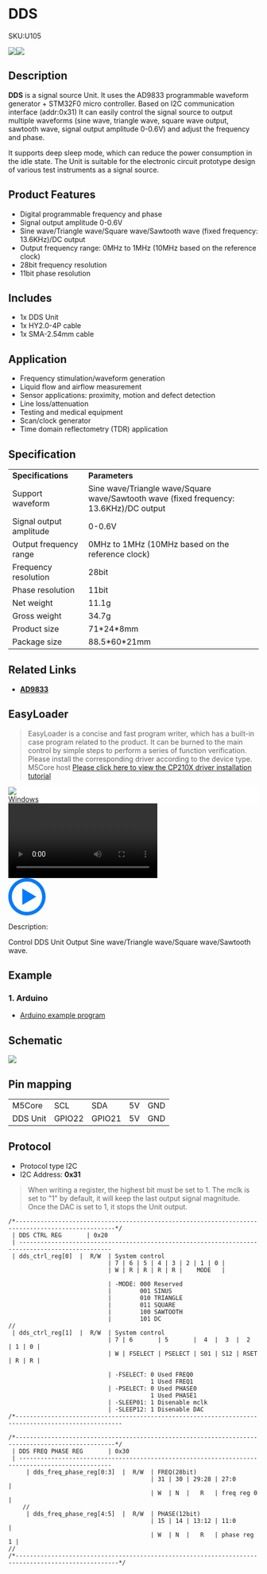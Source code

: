 # DDS

<el-tag effect="plain">SKU:U105</el-tag>

<div class="product_pic"><img src="assets/img/product_pics/unit/dds/dds_01.webp"><img src="assets/img/product_pics/unit/dds/dds_02.webp"></div>

## Description

**DDS** is a signal source Unit. It uses the AD9833 programmable waveform generator + STM32F0 micro controller. Based on I2C communication interface (addr:0x31) It can easily control the signal source to output multiple waveforms (sine wave, triangle wave, square wave output, sawtooth wave, signal output amplitude 0-0.6V) and adjust the frequency and phase.

It supports deep sleep mode, which can reduce the power consumption in the idle state. The Unit is suitable for the electronic circuit prototype design of various test instruments as a signal source.

## Product Features

- Digital programmable frequency and phase
- Signal output amplitude 0-0.6V
- Sine wave/Triangle wave/Square wave/Sawtooth wave (fixed frequency: 13.6KHz)/DC output
- Output frequency range: 0MHz to 1MHz (10MHz based on the reference clock)
- 28bit frequency resolution
- 11bit phase resolution

## Includes

- 1x DDS Unit
- 1x HY2.0-4P cable
- 1x SMA-2.54mm cable

## Application

- Frequency stimulation/waveform generation
- Liquid flow and airflow measurement
- Sensor applications: proximity, motion and defect detection
- Line loss/attenuation
- Testing and medical equipment
- Scan/clock generator
- Time domain reflectometry (TDR) application

## Specification

<table>
   <tr style="font-weight:bold">
      <td>Specifications</td>
      <td>Parameters</td>
   </tr>
   <tr>
      <td>Support waveform</td>
      <td>Sine wave/Triangle wave/Square wave/Sawtooth wave (fixed frequency: 13.6KHz)/DC output</td>
   </tr>
   <tr>
      <td>Signal output amplitude</td>
      <td>0-0.6V</td>
   </tr>
   <tr>
      <td>Output frequency range</td>
      <td>0MHz to 1MHz (10MHz based on the reference clock)</td>
   </tr>
   <tr>
      <td>Frequency resolution</td>
      <td>28bit</td>
   </tr>
   <tr>
      <td>Phase resolution</td>
      <td>11bit</td>
   </tr>
   <tr>
      <td>Net weight</td>
      <td>11.1g</td>
   </tr>
   <tr>
      <td>Gross weight</td>
      <td>34.7g</td>
   </tr>
   <tr>
      <td>Product size</td>
      <td>71*24*8mm</td>
   </tr>
   <tr>
      <td>Package size</td>
      <td>88.5*60*21mm</td>
   </tr>
 </table>

## Related Links

- **[AD9833](https://m5stack.oss-cn-shenzhen.aliyuncs.com/resource/docs/datasheet/unit/dds/ad9833.pdf)**

## EasyLoader

>EasyLoader is a concise and fast program writer, which has a built-in case program related to the product. It can be burned to the main control by simple steps to perform a series of function verification. Please install the corresponding driver according to the device type. M5Core host [Please click here to view the CP210X driver installation tutorial](en/arduino/arduino_development)

<div class="easyloader-box">
    <div style="background-color:white;">
        <div><img src="https://m5stack.oss-cn-shenzhen.aliyuncs.com/image/easyloader_intro.webp"></div>
        <div class="easyloader-btn">
            <a href="https://m5stack.oss-cn-shenzhen.aliyuncs.com/EasyLoader/Windows/UNIT/For%20M5Core/EasyLoader_DDS_UNIT_With_M5Core.exe">Windows</a>
        </div>
    </div>
    <div>
        <video id="example_video" controls>
            <source src="https://m5stack.oss-cn-shenzhen.aliyuncs.com/video/Product_example_video/Unit/DDS_UNIT.mp4" type="video/mp4">
        </video>
        <div class="easyloader-mask">
        <a>
            <svg id="play-btn" t="1583228776634" class="icon" viewBox="0 0 1024 1024" version="1.1" xmlns="http://www.w3.org/2000/svg" p-id="4152" width="75" height="75"><path d="M512 0C229.216 0 0 229.216 0 512s229.216 512 512 512 512-229.216 512-512S794.784 0 512 0z m0 928C282.24 928 96 741.76 96 512S282.24 96 512 96s416 186.24 416 416-186.24 416-416 416zM384 288l384 224-384 224z" p-id="4153" fill="#007aff"></path></svg></a>
            <p>Description:</p>
            <p>Control DDS Unit Output Sine wave/Triangle wave/Square wave/Sawtooth wave.</p>
        </div>
    </div>
</div>

## Example

### 1. Arduino

- [Arduino example program](https://github.com/m5stack/M5Stack/tree/master/examples/Unit/DDS_AD9833)


## Schematic

<img src="assets/img/product_pics/unit/dds/dds_sch.webp">

## Pin mapping

<table>
 <tr><td>M5Core</td><td>SCL</td><td>SDA</td><td>5V</td><td>GND</td></tr>
 <tr><td>DDS Unit</td><td>GPIO22</td><td>GPIO21</td><td>5V</td><td>GND</td></tr>
</table>

## Protocol

- Protocol type I2C
- I2C Address: **0x31**

>When writing a register, the highest bit must be set to 1. The mclk is set to "1" by default, it will keep the last output signal magnitude. Once the DAC is set to 1, it stops the Unit output.

```clike
/*--------------------------------------------------------------------------------------------------*/
 | DDS CTRL REG       | 0x20
 | ------------------------------------------------------------------------------------------------
 | dds_ctrl_reg[0]  |  R/W  | System control
                            | 7 | 6 | 5 | 4 | 3 | 2 | 1 | 0 |
                            | W | R | R | R | R |    MODE   |
                            
                            | -MODE: 000 Reserved
                            |        001 SINUS
                            |        010 TRIANGLE
                            |        011 SQUARE
                            |        100 SAWTOOTH
                            |        101 DC
//
 | dds_ctrl_reg[1]  |  R/W  | System control
                            | 7 | 6       | 5       |  4  |  3  |  2   | 1 | 0 | 
                            | W | FSELECT | PSELECT | S01 | S12 | RSET | R | R |
                            
                            | -FSELECT: 0 Used FREQ0
                                        1 Used FREQ1
                            | -PSELECT: 0 Used PHASE0
                                        1 Used PHASE1
                            | -SLEEP01: 1 Disenable mclk
                            | -SLEEP12: 1 Disenable DAC
/*----------------------------------------------------------------------------------------------------

/*--------------------------------------------------------------------------------------------------*/
 | DDS FREQ PHASE REG       | 0x30
 | ------------------------------------------------------------------------------------------------
     | dds_freq_phase_reg[0:3]  |  R/W  | FREQ(28bit)
                                        | 31 | 30 | 29:28 | 27:0       |
                                        | W  | N  |   R   | freq reg 0 |
    //
     | dds_freq_phase_reg[4:5]  |  R/W  | PHASE(12bit)
                                        | 15 | 14 | 13:12 | 11:0        |
                                        | W  | N  |   R   | phase reg 1 |
//
/*---------------------------------------------------------------------------------------------------*/

```

<script>

   var purchase_link = 'https://m5stack.com/products/dds-unit-ad9833';
   
   anchor_search(purchase_link);
   scrollFunc();

</script>